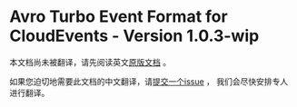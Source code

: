 # Avro Turbo Event Format for CloudEvents - Version 1.0.3-wip

本文档尚未被翻译，请先阅读英文[原版文档](../../../formats/avro-tubro-format.md) 。

如果您迫切地需要此文档的中文翻译，请[提交一个issue](https://github.com/cloudevents/spec/issues) ，
我们会尽快安排专人进行翻译。